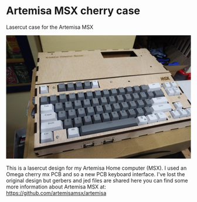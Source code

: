 # Artemisa MSX cherry case
Lasercut case for the Artemisa MSX

![main](pictures/IMG_20211222_1639200.jpg)

This is a lasercut design for my Artemisa Home computer (MSX).
I used an Omega cherry mx PCB and so a new PCB keyboard interface.
I've lost the original design but gerbers and jed files are shared here
you can find some more information about Artemisa MSX at: 
https://github.com/artemisamsx/artemisa

